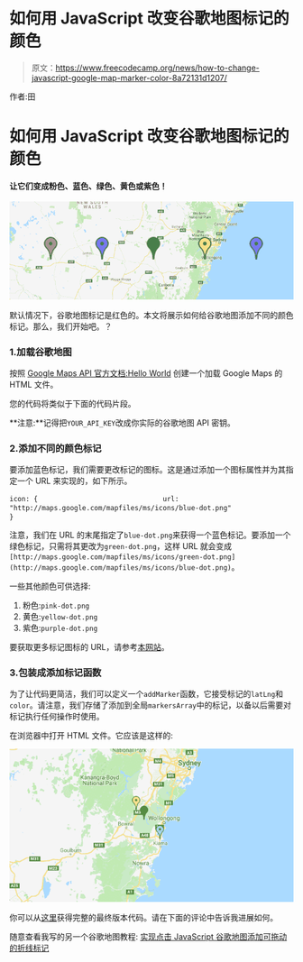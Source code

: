 # 如何用 JavaScript 改变谷歌地图标记的颜色

> 原文：<https://www.freecodecamp.org/news/how-to-change-javascript-google-map-marker-color-8a72131d1207/>

作者:田

# 如何用 JavaScript 改变谷歌地图标记的颜色

#### 让它们变成粉色、蓝色、绿色、黄色或紫色！

![1*d635FJj7G3ZEAZdyLUaeSg](img/11d83f5c38c7a6bcb1ebba2db4850b34.png)

默认情况下，谷歌地图标记是红色的。本文将展示如何给谷歌地图添加不同的颜色标记。那么，我们开始吧。？

### 1.加载谷歌地图

按照 [Google Maps API 官方文档:Hello World](https://developers.google.com/maps/documentation/javascript/tutorial) 创建一个加载 Google Maps 的 HTML 文件。

您的代码将类似于下面的代码片段。

**注意:**记得把`YOUR_API_KEY`改成你实际的谷歌地图 API 密钥。

### 2.添加不同的颜色标记

要添加蓝色标记，我们需要更改标记的图标。这是通过添加一个图标属性并为其指定一个 URL 来实现的，如下所示。

```
icon: {                               url: "http://maps.google.com/mapfiles/ms/icons/blue-dot.png"                           }
```

注意，我们在 URL 的末尾指定了`blue-dot.png`来获得一个蓝色标记。要添加一个绿色标记，只需将其更改为`green-dot.png`，这样 URL 就会变成`[http://maps.google.com/mapfiles/ms/icons/green-dot.png](http://maps.google.com/mapfiles/ms/icons/blue-dot.png)`。

一些其他颜色可供选择:

1.  粉色:`pink-dot.png`
2.  黄色:`yellow-dot.png`
3.  紫色:`purple-dot.png`

要获取更多标记图标的 URL，请参考[本网站](https://sites.google.com/site/gmapsdevelopment/)。

### 3.包装成添加标记函数

为了让代码更简洁，我们可以定义一个`addMarker`函数，它接受标记的`latLng`和`color`。请注意，我们存储了添加到全局`markersArray`中的标记，以备以后需要对标记执行任何操作时使用。

在浏览器中打开 HTML 文件。它应该是这样的:

![1*vkqPZHbgS4iz9zOtVKvf6g](img/321d575a6befc85d9a5a5dab5e95afaf.png)

你可以从[这里](https://gist.github.com/getsudocode/605bf60f5de40eb3f6b00addd93c913d)获得完整的最终版本代码。请在下面的评论中告诉我进展如何。

随意查看我写的另一个谷歌地图教程:
[实现点击 JavaScript 谷歌地图添加可拖动的折线标记](https://medium.com/@letian1997/click-javascript-google-map-add-draggable-markers-polyline-b834dd5762b2)